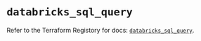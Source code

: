 # `databricks_sql_query`

Refer to the Terraform Registory for docs: [`databricks_sql_query`](https://registry.terraform.io/providers/databricks/databricks/1.29.0/docs/resources/sql_query).

